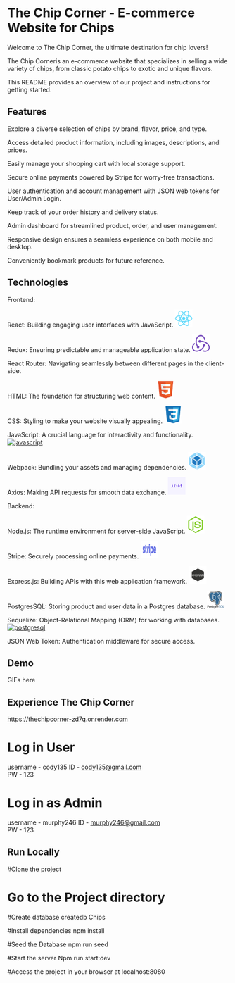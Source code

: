 # The Chip Corner - E-commerce Website for Chips

<p> Welcome to The Chip Corner, the ultimate destination for chip lovers! </p>
<p> The Chip Corneris an e-commerce website that specializes in selling a wide variety of chips, from classic potato chips to exotic and unique flavors. </p>
<p> This README provides an overview of our project and instructions for getting started. </p>

## Features

<p> Explore a diverse selection of chips by brand, flavor, price, and type. </p>
<p> Access detailed product information, including images, descriptions, and prices. </p>
<p> Easily manage your shopping cart with local storage support. </p>
<p> Secure online payments powered by Stripe for worry-free transactions. </p>
<p> User authentication and account management with JSON web tokens for User/Admin Login. </p>
<p> Keep track of your order history and delivery status. </p>
<p> Admin dashboard for streamlined product, order, and user management. </p>
<p> Responsive design ensures a seamless experience on both mobile and desktop. </p>
<p> Conveniently bookmark products for future reference. </p>

## Technologies


Frontend:
    <p> React: Building engaging user interfaces with JavaScript. 
        <a href="https://reactjs.org/"> 
        <img src="https://github.com/devicons/devicon/blob/master/icons/react/react-original.svg" alt="react" width="40" height="40"/> 
        </a>
    </p>
    <p> Redux: Ensuring predictable and manageable application state. 
    <a href="https://react-redux.js.org/">
        <img src="https://raw.githubusercontent.com/devicons/devicon/master/icons/redux/redux-original.svg" alt="redux" width="40" height="40"/>
    </a>
</p>
    <p> React Router: Navigating seamlessly between different pages in the client-side.
        <a href = "https://reactrouter.com/en/main">
            <img/>
        </a>
    </p>
    <p> HTML: The foundation for structuring web content.
        <a href="https://www.w3.org/html/">
        <img src="https://github.com/devicons/devicon/blob/master/icons/html5/html5-original.svg" alt="html5" width="40" height="40"/> 
        </a> 
    </p>
    <p> CSS: Styling to make your website visually appealing. 
        <a href="https://www.w3schools.com/css/"> 
        <img src="https://github.com/devicons/devicon/blob/master/icons/css3/css3-original.svg" alt="css3" width="40" height="40"/> 
        </a> 
    </p>
    <p> JavaScript: A crucial language for interactivity and functionality.
        <a href="https://developer.mozilla.org/en-US/docs/Web/JavaScript"> 
        <img src="https://user-images.githubusercontent.com/48143100/163075516-9b38424a-eec9-411f-8718-6facb953d642.png" alt="javascript" width="40" height="40"/> </a>
    </p>
    <p> Webpack: Bundling your assets and managing dependencies. 
        <a href="https://webpack.js.org/">
        <img src="https://github.com/devicons/devicon/blob/master/icons/webpack/webpack-original.svg" alt="webpack" width="40" height="40"/> 
        </a> 
    </p>
    <p> Axios: Making API requests for smooth data exchange. 
        <a href ="https://axios-http.com">
            <img src="https://raw.githubusercontent.com/brianhngo/ChipCorner/main/public/images/axios.png" alt="axios" width="40" height="40"/>
        </a>
    </p>
 

Backend:
    <p> Node.js: The runtime environment for server-side JavaScript. 
        <a href="https://nodejs.org"> 
        <img src="https://github.com/devicons/devicon/blob/master/icons/nodejs/nodejs-original.svg" alt="nodejs" width="40" height="40"/> 
        </a> 
    </p>
   <p> Stripe: Securely processing online payments. 
    <a href="https://stripe.com/?utm_campaign=US_en_Search_Brand_Stripe_EXA-20047966507&utm_medium=cpc&utm_source=google&ad_content=670151298446&utm_term=stripe&utm_matchtype=e&utm_adposition=&utm_device=c&gclid=Cj0KCQjwsp6pBhCfARIsAD3GZuYIdzT2RKhBIBIQ_hLizta6iw905fckG11SE3DfClWH-ttPPmmsOhEaAgpaEALw_wcB">
        <img src="https://raw.githubusercontent.com/brianhngo/ChipCorner/main/public/images/stripelogo.png" alt="stripe" width="40" height="40"/>
    </a>
</p>
    <p> Express.js: Building APIs with this web application framework.
        <a href="https://expressjs.com/">
        <img src="https://github.com/CatherineJOnia/DinGo/blob/main/public/images/express.png" alt="express" width="40" height="40"/>
        </a>
    </p>
    <p> PostgresSQL: Storing product and user data in a Postgres database. 
        <a href="https://www.postgresql.org">
        <img src="https://raw.githubusercontent.com/devicons/devicon/master/icons/postgresql/postgresql-original-wordmark.svg" alt="postgresql" width="40" height="40"/>
        </a>
    </p>
    <p> Sequelize: Object-Relational Mapping (ORM) for working with databases.
        <a href="https://www.sequelize.org">
        <img src="https://user-images.githubusercontent.com/48143100/163075611-a24477b9-2c48-462b-9dd5-64ef73f356e3.png" alt="postgresql" width="40" height="40"/>
        </a>
    </p>
    <p> JSON Web Token: Authentication middleware for secure access. 
        <a href = "https://jwt.io/">
            <img/>
        </a>
    </p>
   
 
## Demo

GIFs here

## Experience The Chip Corner

https://thechipcorner-zd7q.onrender.com

# Log in User
  username - cody135
  ID - cody135@gmail.com  
  PW - 123

# Log in as Admin 
  username - murphy246
  ID - murphy246@gmail.com  
  PW - 123

## Run Locally 

  #Clone the project

  # Go to the Project directory

  #Create database
  createdb Chips

  #Install dependencies
  npm install

  #Seed the Database
  npm run seed

  #Start the server
  Npm run start:dev

  #Access the project in your browser at localhost:8080
  

  
  

